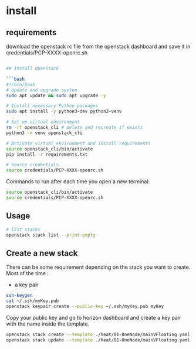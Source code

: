 # install

## requirements

download the openstack rc file from the openstack dashboard and save it in credentials/PCP-XXXX-openrc.sh

```bash

## Install OpenStack

```bash
#!/bin/bash
# Update and upgrade system
sudo apt update && sudo apt upgrade -y

# Install necessary Python packages
sudo apt install -y python3-dev python3-venv

# Set up virtual environment
rm -rf openstack_cli # delete and recreate if exists
python3 -m venv openstack_cli

# Activate virtual environment and install requirements
source openstack_cli/bin/activate
pip install -r requirements.txt

# Source credentials
source credentials/PCP-XXXX-openrc.sh

```

Commands to run after each time you open a new terminal:

```bash
source openstack_cli/bin/activate
source credentials/PCP-XXXX-openrc.sh
```

## Usage

```bash
# list stacks
openstack stack list --print-empty
```
## Create a new stack

There can be some requirement depending on the stack you want to create.
Most of the time :
- a key pair
```bash
ssh-keygen
cat ~/.ssh/myKey.pub
openstack keypair create --public-key ~/.ssh/myKey.pub myKey
```
Copy your public key and go to horizon dashboard and create a key pair with the name inside the template.


```bash
openstack stack create --template ./heat/01-OneNode/mainVFloating.yaml --wait nameOfMyStack
openstack stack update --template ./heat/01-OneNode/mainVFloating.yaml --wait nameOfMyStack
```
